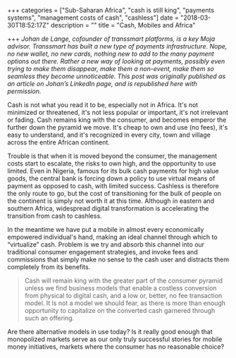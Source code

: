 +++
categories = ["Sub-Saharan Africa", "cash is still king", "payments systems", "management costs of cash", "cashless"]
date = "2018-03-30T18:52:17Z"
description = ""
title = "Cash, Mobiles and Africa"

+++
_Johan de Lange, cofounder of transsmart platforms, is a key Moja advisor. Transsmart has built a new type of payments infrastructure. Nope, no new wallet, no new cards, nothing new to add to the many payment options out there. Rather a new way of looking at payments, possibly even trying to make them disappear, make them a non-event, make them so seamless they become unnoticeable. This post was originally published as an article on Johan’s LinkedIn page, and is republished here with permission._

Cash is not what you read it to be, especially not in Africa. It's not minimized or threatened, it's not less popular or important, it's not irrelevant or fading. Cash remains king with the consumer, and becomes emperor the further down the pyramid we move. It's cheap to own and use (no fees), it's easy to understand, and it's recognized in every city, town and village across the entire African continent.

Trouble is that when it is moved beyond the consumer, the management costs start to escalate, the risks to own high, and the opportunity to use limited. Even in Nigeria, famous for its bulk cash payments for high value goods, the central bank is forcing down a policy to use virtual means of payment as opposed to cash, with limited success. Cashless is therefore the only route to go, but the cost of transitioning for the bulk of people on the continent is simply not worth it at this time. Although in eastern and southern Africa, widespread digital transformation is accelerating the transition from cash to cashless.

In the meantime we have put a mobile in almost every economically empowered individual's hand, making an ideal channel through which to “virtualize” cash. Problem is we try and absorb this channel into our traditional consumer engagement strategies, and invoke fees and commissions that simply make no sense to the cash user and distracts them completely from its benefits.

> Cash will remain king with the greater part of the consumer pyramid unless we find business models that enable a costless conversion from physical to digital cash, and a low or, better, no fee transaction model. It is not a model we should fear, as there is more than enough opportunity to capitalize on the converted cash garnered through such an offering.

Are there alternative models in use today? Is it really good enough that monopolized markets serve as our only truly successful stories for mobile money initiatives, markets where the consumer has no reasonable choice?